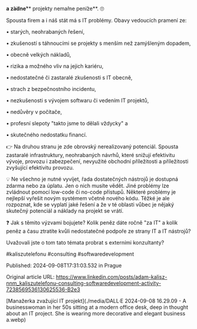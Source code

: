 **a z**̌**a**́**dne**́**  projekty nema**́**me peni**́**ze**. 🙄


Spousta firem a i náš stát má s IT problémy. Obavy vedoucích pramení ze:

• starých, neohrabaných řešení,

• zkušeností s táhnoucími se projekty s menším než zamýšleným dopadem,

• obecně velkých nákladů,

• rizika a možného vliv na jejich kariéru,

• nedostatečné či zastaralé zkušenosti s IT obecně,

• strach z bezpečnostního incidentu,

• nezkušenosti s vývojem softwaru či vedením IT projektů,

• nedůvěry v počítače,

• profesní slepoty "takto jsme to dělali vždycky" a

• skutečného nedostatku financí.


👉 Na druhou stranu je zde obrovský nerealizovaný potenciál. Spousta zastaralé infrastruktury, neohrabaných návrhů, které snižují efektivitu vývoje, provozu i zabezpečení, nevyužité obchodní příležitosti a příležitosti zvyšující efektivitu provozu.


💡 Ne všechno je nutné vyvíjet, řada dostatečných nástrojů je dostupná zdarma nebo za úplatu. Jen o nich musíte vědět. Jiné problémy lze zvládnout pomocí low-code či no-code přístupů. Některé problémy je nejlepší vyřešit novým systémem včetně nového kódu. Těžké je ale rozpoznat, kde se vyplatí jaké řešení a že v té oblasti vůbec je nějaký skutečný potenciál a náklady na projekt se vrátí.


❓ Jak s těmito výzvami bojujete? Kolik peněz dáte ročně "za IT" a kolik peněz a času ztratíte kvůli nedostatečné podpoře ze strany IT a IT nástrojů?

Uvažovali jste o tom tato témata probrat s externími konzultanty?


#kaliszutelefonu #consulting #softwaredevelopment


Published: 2024-09-08T17:31:03.532 in Prague

Original article URL: https://www.linkedin.com/posts/adam-kalisz-nnm_kaliszutelefonu-consulting-softwaredevelopment-activity-7238569536130625536-B2e3

[Manažerka zvažující IT projekt](./media/DALL·E 2024-09-08 16.29.09 - A businesswoman in her 50s sitting at a modern office desk, deep in thought about an IT project. She is wearing more decorative and elegant business a.webp)